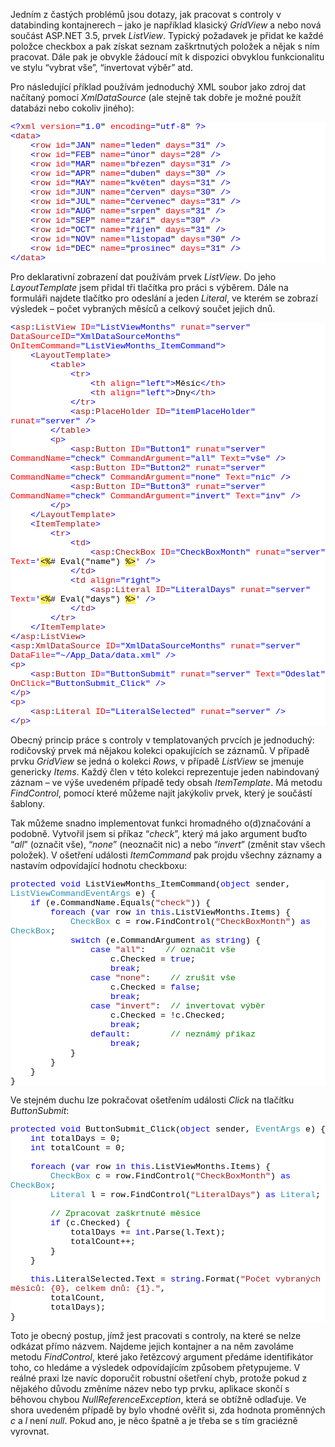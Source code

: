 <!-- dcterms:identifier = aspnetcz#207 -->
<!-- dcterms:title = Jak přidat CheckBox do ListView? -->
<!-- dcterms:abstract = Jedním z častých problémů jsou dotazy, jak pracovat s controly v databinding kontajnerech – jako je například klasický GridView a nebo nová součást ASP.NET 3.5, prvek ListView. Typický požadavek je přidat ke každé položce checkbox a pak získat seznam zaškrtnutých položek a nějak s ním pracovat. Dále pak je obvykle žádoucí mít k dispozici obvyklou funkcionalitu ve stylu “vybrat vše”, “invertovat výběr” atd. -->
<!-- np9:categoryId = 1 -->
<!-- x4w:category = IT -->
<!-- np9:authorId = 1 -->
<!-- np9:authorEmail = michal.valasek@altairis.cz -->
<!-- dcterms:creator = Michal Altair Valášek -->
<!-- dcterms:created = 2008-08-11T09:23:00+02:00 -->
<!-- dcterms:date = 2008-08-11T09:23:00+02:00 -->

<p>Jedním z častých problémů jsou dotazy, jak pracovat s controly v databinding kontajnerech – jako je například klasický <em>GridView</em> a nebo nová součást ASP.NET 3.5, prvek <em>ListView</em>. Typický požadavek je přidat ke každé položce checkbox a pak získat seznam zaškrtnutých položek a nějak s ním pracovat. Dále pak je obvykle žádoucí mít k dispozici obvyklou funkcionalitu ve stylu “vybrat vše”, “invertovat výběr” atd.</p>  <p>Pro následující příklad používám jednoduchý XML soubor jako zdroj dat načítaný pomocí <em>XmlDataSource</em> (ale stejně tak dobře je možné použít databázi nebo cokoliv jiného):</p>  <div style="font-size: 10pt; background: white; color: black; font-family: consolas, &#39;Courier New&#39;, monospace">   <p style="margin: 0px"><span style="color: blue">&lt;?</span><span style="color: #a31515">xml</span><span style="color: blue"> </span><span style="color: red">version</span><span style="color: blue">=</span>&quot;<span style="color: blue">1.0</span>&quot;<span style="color: blue"> </span><span style="color: red">encoding</span><span style="color: blue">=</span>&quot;<span style="color: blue">utf-8</span>&quot;<span style="color: blue"> ?&gt;</span></p>    <p style="margin: 0px"><span style="color: blue">&lt;</span><span style="color: #a31515">data</span><span style="color: blue">&gt;</span></p>    <p style="margin: 0px"><span style="color: blue">&#160;&#160;&#160; &lt;</span><span style="color: #a31515">row</span><span style="color: blue"> </span><span style="color: red">id</span><span style="color: blue">=</span>&quot;<span style="color: blue">JAN</span>&quot;<span style="color: blue"> </span><span style="color: red">name</span><span style="color: blue">=</span>&quot;<span style="color: blue">leden</span>&quot;<span style="color: blue"> </span><span style="color: red">days</span><span style="color: blue">=</span>&quot;<span style="color: blue">31</span>&quot;<span style="color: blue"> /&gt;</span></p>    <p style="margin: 0px"><span style="color: blue">&#160;&#160;&#160; &lt;</span><span style="color: #a31515">row</span><span style="color: blue"> </span><span style="color: red">id</span><span style="color: blue">=</span>&quot;<span style="color: blue">FEB</span>&quot;<span style="color: blue"> </span><span style="color: red">name</span><span style="color: blue">=</span>&quot;<span style="color: blue">únor</span>&quot;<span style="color: blue"> </span><span style="color: red">days</span><span style="color: blue">=</span>&quot;<span style="color: blue">28</span>&quot;<span style="color: blue"> /&gt;</span></p>    <p style="margin: 0px"><span style="color: blue">&#160;&#160;&#160; &lt;</span><span style="color: #a31515">row</span><span style="color: blue"> </span><span style="color: red">id</span><span style="color: blue">=</span>&quot;<span style="color: blue">MAR</span>&quot;<span style="color: blue"> </span><span style="color: red">name</span><span style="color: blue">=</span>&quot;<span style="color: blue">březen</span>&quot;<span style="color: blue"> </span><span style="color: red">days</span><span style="color: blue">=</span>&quot;<span style="color: blue">31</span>&quot;<span style="color: blue"> /&gt;</span></p>    <p style="margin: 0px"><span style="color: blue">&#160;&#160;&#160; &lt;</span><span style="color: #a31515">row</span><span style="color: blue"> </span><span style="color: red">id</span><span style="color: blue">=</span>&quot;<span style="color: blue">APR</span>&quot;<span style="color: blue"> </span><span style="color: red">name</span><span style="color: blue">=</span>&quot;<span style="color: blue">duben</span>&quot;<span style="color: blue"> </span><span style="color: red">days</span><span style="color: blue">=</span>&quot;<span style="color: blue">30</span>&quot;<span style="color: blue"> /&gt;</span></p>    <p style="margin: 0px"><span style="color: blue">&#160;&#160;&#160; &lt;</span><span style="color: #a31515">row</span><span style="color: blue"> </span><span style="color: red">id</span><span style="color: blue">=</span>&quot;<span style="color: blue">MAY</span>&quot;<span style="color: blue"> </span><span style="color: red">name</span><span style="color: blue">=</span>&quot;<span style="color: blue">květen</span>&quot;<span style="color: blue"> </span><span style="color: red">days</span><span style="color: blue">=</span>&quot;<span style="color: blue">31</span>&quot;<span style="color: blue"> /&gt;</span></p>    <p style="margin: 0px"><span style="color: blue">&#160;&#160;&#160; &lt;</span><span style="color: #a31515">row</span><span style="color: blue"> </span><span style="color: red">id</span><span style="color: blue">=</span>&quot;<span style="color: blue">JUN</span>&quot;<span style="color: blue"> </span><span style="color: red">name</span><span style="color: blue">=</span>&quot;<span style="color: blue">červen</span>&quot;<span style="color: blue"> </span><span style="color: red">days</span><span style="color: blue">=</span>&quot;<span style="color: blue">30</span>&quot;<span style="color: blue"> /&gt;</span></p>    <p style="margin: 0px"><span style="color: blue">&#160;&#160;&#160; &lt;</span><span style="color: #a31515">row</span><span style="color: blue"> </span><span style="color: red">id</span><span style="color: blue">=</span>&quot;<span style="color: blue">JUL</span>&quot;<span style="color: blue"> </span><span style="color: red">name</span><span style="color: blue">=</span>&quot;<span style="color: blue">červenec</span>&quot;<span style="color: blue"> </span><span style="color: red">days</span><span style="color: blue">=</span>&quot;<span style="color: blue">31</span>&quot;<span style="color: blue"> /&gt;</span></p>    <p style="margin: 0px"><span style="color: blue">&#160;&#160;&#160; &lt;</span><span style="color: #a31515">row</span><span style="color: blue"> </span><span style="color: red">id</span><span style="color: blue">=</span>&quot;<span style="color: blue">AUG</span>&quot;<span style="color: blue"> </span><span style="color: red">name</span><span style="color: blue">=</span>&quot;<span style="color: blue">srpen</span>&quot;<span style="color: blue"> </span><span style="color: red">days</span><span style="color: blue">=</span>&quot;<span style="color: blue">31</span>&quot;<span style="color: blue"> /&gt;</span></p>    <p style="margin: 0px"><span style="color: blue">&#160;&#160;&#160; &lt;</span><span style="color: #a31515">row</span><span style="color: blue"> </span><span style="color: red">id</span><span style="color: blue">=</span>&quot;<span style="color: blue">SEP</span>&quot;<span style="color: blue"> </span><span style="color: red">name</span><span style="color: blue">=</span>&quot;<span style="color: blue">září</span>&quot;<span style="color: blue"> </span><span style="color: red">days</span><span style="color: blue">=</span>&quot;<span style="color: blue">30</span>&quot;<span style="color: blue"> /&gt;</span></p>    <p style="margin: 0px"><span style="color: blue">&#160;&#160;&#160; &lt;</span><span style="color: #a31515">row</span><span style="color: blue"> </span><span style="color: red">id</span><span style="color: blue">=</span>&quot;<span style="color: blue">OCT</span>&quot;<span style="color: blue"> </span><span style="color: red">name</span><span style="color: blue">=</span>&quot;<span style="color: blue">říjen</span>&quot;<span style="color: blue"> </span><span style="color: red">days</span><span style="color: blue">=</span>&quot;<span style="color: blue">31</span>&quot;<span style="color: blue"> /&gt;</span></p>    <p style="margin: 0px"><span style="color: blue">&#160;&#160;&#160; &lt;</span><span style="color: #a31515">row</span><span style="color: blue"> </span><span style="color: red">id</span><span style="color: blue">=</span>&quot;<span style="color: blue">NOV</span>&quot;<span style="color: blue"> </span><span style="color: red">name</span><span style="color: blue">=</span>&quot;<span style="color: blue">listopad</span>&quot;<span style="color: blue"> </span><span style="color: red">days</span><span style="color: blue">=</span>&quot;<span style="color: blue">30</span>&quot;<span style="color: blue"> /&gt;</span></p>    <p style="margin: 0px"><span style="color: blue">&#160;&#160;&#160; &lt;</span><span style="color: #a31515">row</span><span style="color: blue"> </span><span style="color: red">id</span><span style="color: blue">=</span>&quot;<span style="color: blue">DEC</span>&quot;<span style="color: blue"> </span><span style="color: red">name</span><span style="color: blue">=</span>&quot;<span style="color: blue">prosinec</span>&quot;<span style="color: blue"> </span><span style="color: red">days</span><span style="color: blue">=</span>&quot;<span style="color: blue">31</span>&quot;<span style="color: blue"> /&gt;</span></p>    <p style="margin: 0px"><span style="color: blue">&lt;/</span><span style="color: #a31515">data</span><span style="color: blue">&gt;</span></p> </div>  <p>Pro deklarativní zobrazení dat používám prvek <em>ListView</em>. Do jeho <em>LayoutTemplate</em> jsem přidal tři tlačítka pro práci s výběrem. Dále na formuláři najdete tlačítko pro odeslání a jeden <em>Literal</em>, ve kterém se zobrazí výsledek – počet vybraných měsíců a celkový součet jejich dnů.</p>  <div style="font-size: 10pt; background: white; color: black; font-family: consolas, &#39;Courier New&#39;, monospace">   <p style="margin: 0px"><span style="color: blue">&lt;</span><span style="color: #a31515">asp</span><span style="color: blue">:</span><span style="color: #a31515">ListView</span> <span style="color: red">ID</span><span style="color: blue">=&quot;ListViewMonths&quot;</span> <span style="color: red">runat</span><span style="color: blue">=&quot;server&quot;</span> <span style="color: red">DataSourceID</span><span style="color: blue">=&quot;XmlDataSourceMonths&quot;</span> <span style="color: red">OnItemCommand</span><span style="color: blue">=&quot;ListViewMonths_ItemCommand&quot;&gt;</span></p>    <p style="margin: 0px">&#160;&#160;&#160; <span style="color: blue">&lt;</span><span style="color: #a31515">LayoutTemplate</span><span style="color: blue">&gt;</span></p>    <p style="margin: 0px">&#160;&#160;&#160;&#160;&#160;&#160;&#160; <span style="color: blue">&lt;</span><span style="color: #a31515">table</span><span style="color: blue">&gt;</span></p>    <p style="margin: 0px">&#160;&#160;&#160;&#160;&#160;&#160;&#160;&#160;&#160;&#160;&#160; <span style="color: blue">&lt;</span><span style="color: #a31515">tr</span><span style="color: blue">&gt;</span></p>    <p style="margin: 0px">&#160;&#160;&#160;&#160;&#160;&#160;&#160;&#160;&#160;&#160;&#160;&#160;&#160;&#160;&#160; <span style="color: blue">&lt;</span><span style="color: #a31515">th</span> <span style="color: red">align</span><span style="color: blue">=&quot;left&quot;&gt;</span>Měsíc<span style="color: blue">&lt;/</span><span style="color: #a31515">th</span><span style="color: blue">&gt;</span></p>    <p style="margin: 0px">&#160;&#160;&#160;&#160;&#160;&#160;&#160;&#160;&#160;&#160;&#160;&#160;&#160;&#160;&#160; <span style="color: blue">&lt;</span><span style="color: #a31515">th</span> <span style="color: red">align</span><span style="color: blue">=&quot;left&quot;&gt;</span>Dny<span style="color: blue">&lt;/</span><span style="color: #a31515">th</span><span style="color: blue">&gt;</span></p>    <p style="margin: 0px">&#160;&#160;&#160;&#160;&#160;&#160;&#160;&#160;&#160;&#160;&#160; <span style="color: blue">&lt;/</span><span style="color: #a31515">tr</span><span style="color: blue">&gt;</span></p>    <p style="margin: 0px">&#160;&#160;&#160;&#160;&#160;&#160;&#160;&#160;&#160;&#160;&#160; <span style="color: blue">&lt;</span><span style="color: #a31515">asp</span><span style="color: blue">:</span><span style="color: #a31515">PlaceHolder</span> <span style="color: red">ID</span><span style="color: blue">=&quot;itemPlaceHolder&quot;</span> <span style="color: red">runat</span><span style="color: blue">=&quot;server&quot;</span> <span style="color: blue">/&gt;</span></p>    <p style="margin: 0px">&#160;&#160;&#160;&#160;&#160;&#160;&#160; <span style="color: blue">&lt;/</span><span style="color: #a31515">table</span><span style="color: blue">&gt;</span></p>    <p style="margin: 0px">&#160;&#160;&#160;&#160;&#160;&#160;&#160; <span style="color: blue">&lt;</span><span style="color: #a31515">p</span><span style="color: blue">&gt;</span></p>    <p style="margin: 0px">&#160;&#160;&#160;&#160;&#160;&#160;&#160;&#160;&#160;&#160;&#160; <span style="color: blue">&lt;</span><span style="color: #a31515">asp</span><span style="color: blue">:</span><span style="color: #a31515">Button</span> <span style="color: red">ID</span><span style="color: blue">=&quot;Button1&quot;</span> <span style="color: red">runat</span><span style="color: blue">=&quot;server&quot;</span> <span style="color: red">CommandName</span><span style="color: blue">=&quot;check&quot;</span> <span style="color: red">CommandArgument</span><span style="color: blue">=&quot;all&quot;</span> <span style="color: red">Text</span><span style="color: blue">=&quot;vše&quot;</span> <span style="color: blue">/&gt;</span></p>    <p style="margin: 0px">&#160;&#160;&#160;&#160;&#160;&#160;&#160;&#160;&#160;&#160;&#160; <span style="color: blue">&lt;</span><span style="color: #a31515">asp</span><span style="color: blue">:</span><span style="color: #a31515">Button</span> <span style="color: red">ID</span><span style="color: blue">=&quot;Button2&quot;</span> <span style="color: red">runat</span><span style="color: blue">=&quot;server&quot;</span> <span style="color: red">CommandName</span><span style="color: blue">=&quot;check&quot;</span> <span style="color: red">CommandArgument</span><span style="color: blue">=&quot;none&quot;</span> <span style="color: red">Text</span><span style="color: blue">=&quot;nic&quot;</span> <span style="color: blue">/&gt;</span></p>    <p style="margin: 0px">&#160;&#160;&#160;&#160;&#160;&#160;&#160;&#160;&#160;&#160;&#160; <span style="color: blue">&lt;</span><span style="color: #a31515">asp</span><span style="color: blue">:</span><span style="color: #a31515">Button</span> <span style="color: red">ID</span><span style="color: blue">=&quot;Button3&quot;</span> <span style="color: red">runat</span><span style="color: blue">=&quot;server&quot;</span> <span style="color: red">CommandName</span><span style="color: blue">=&quot;check&quot;</span> <span style="color: red">CommandArgument</span><span style="color: blue">=&quot;invert&quot;</span> <span style="color: red">Text</span><span style="color: blue">=&quot;inv&quot;</span> <span style="color: blue">/&gt;</span></p>    <p style="margin: 0px">&#160;&#160;&#160;&#160;&#160;&#160;&#160; <span style="color: blue">&lt;/</span><span style="color: #a31515">p</span><span style="color: blue">&gt;</span></p>    <p style="margin: 0px">&#160;&#160;&#160; <span style="color: blue">&lt;/</span><span style="color: #a31515">LayoutTemplate</span><span style="color: blue">&gt;</span></p>    <p style="margin: 0px">&#160;&#160;&#160; <span style="color: blue">&lt;</span><span style="color: #a31515">ItemTemplate</span><span style="color: blue">&gt;</span></p>    <p style="margin: 0px">&#160;&#160;&#160;&#160;&#160;&#160;&#160; <span style="color: blue">&lt;</span><span style="color: #a31515">tr</span><span style="color: blue">&gt;</span></p>    <p style="margin: 0px">&#160;&#160;&#160;&#160;&#160;&#160;&#160;&#160;&#160;&#160;&#160; <span style="color: blue">&lt;</span><span style="color: #a31515">td</span><span style="color: blue">&gt;</span></p>    <p style="margin: 0px">&#160;&#160;&#160;&#160;&#160;&#160;&#160;&#160;&#160;&#160;&#160;&#160;&#160;&#160;&#160; <span style="color: blue">&lt;</span><span style="color: #a31515">asp</span><span style="color: blue">:</span><span style="color: #a31515">CheckBox</span> <span style="color: red">ID</span><span style="color: blue">=&quot;CheckBoxMonth&quot;</span> <span style="color: red">runat</span><span style="color: blue">=&quot;server&quot;</span> <span style="color: red">Text</span><span style="color: blue">='</span><span style="background: #ffee62">&lt;%</span># Eval(&quot;name&quot;) <span style="background: #ffee62">%&gt;</span><span style="color: blue">'</span> <span style="color: blue">/&gt;</span></p>    <p style="margin: 0px">&#160;&#160;&#160;&#160;&#160;&#160;&#160;&#160;&#160;&#160;&#160; <span style="color: blue">&lt;/</span><span style="color: #a31515">td</span><span style="color: blue">&gt;</span></p>    <p style="margin: 0px">&#160;&#160;&#160;&#160;&#160;&#160;&#160;&#160;&#160;&#160;&#160; <span style="color: blue">&lt;</span><span style="color: #a31515">td</span> <span style="color: red">align</span><span style="color: blue">=&quot;right&quot;&gt;</span></p>    <p style="margin: 0px">&#160;&#160;&#160;&#160;&#160;&#160;&#160;&#160;&#160;&#160;&#160;&#160;&#160;&#160;&#160; <span style="color: blue">&lt;</span><span style="color: #a31515">asp</span><span style="color: blue">:</span><span style="color: #a31515">Literal</span> <span style="color: red">ID</span><span style="color: blue">=&quot;LiteralDays&quot;</span> <span style="color: red">runat</span><span style="color: blue">=&quot;server&quot;</span> <span style="color: red">Text</span><span style="color: blue">='</span><span style="background: #ffee62">&lt;%</span># Eval(&quot;days&quot;) <span style="background: #ffee62">%&gt;</span><span style="color: blue">'</span> <span style="color: blue">/&gt;</span></p>    <p style="margin: 0px">&#160;&#160;&#160;&#160;&#160;&#160;&#160;&#160;&#160;&#160;&#160; <span style="color: blue">&lt;/</span><span style="color: #a31515">td</span><span style="color: blue">&gt;</span></p>    <p style="margin: 0px">&#160;&#160;&#160;&#160;&#160;&#160;&#160; <span style="color: blue">&lt;/</span><span style="color: #a31515">tr</span><span style="color: blue">&gt;</span></p>    <p style="margin: 0px">&#160;&#160;&#160; <span style="color: blue">&lt;/</span><span style="color: #a31515">ItemTemplate</span><span style="color: blue">&gt;</span></p>    <p style="margin: 0px"><span style="color: blue">&lt;/</span><span style="color: #a31515">asp</span><span style="color: blue">:</span><span style="color: #a31515">ListView</span><span style="color: blue">&gt;</span></p>    <p style="margin: 0px"><span style="color: blue">&lt;</span><span style="color: #a31515">asp</span><span style="color: blue">:</span><span style="color: #a31515">XmlDataSource</span> <span style="color: red">ID</span><span style="color: blue">=&quot;XmlDataSourceMonths&quot;</span> <span style="color: red">runat</span><span style="color: blue">=&quot;server&quot;</span> <span style="color: red">DataFile</span><span style="color: blue">=&quot;~/App_Data/data.xml&quot;</span> <span style="color: blue">/&gt;</span></p>    <p style="margin: 0px"><span style="color: blue">&lt;</span><span style="color: #a31515">p</span><span style="color: blue">&gt;</span></p>    <p style="margin: 0px">&#160;&#160;&#160; <span style="color: blue">&lt;</span><span style="color: #a31515">asp</span><span style="color: blue">:</span><span style="color: #a31515">Button</span> <span style="color: red">ID</span><span style="color: blue">=&quot;ButtonSubmit&quot;</span> <span style="color: red">runat</span><span style="color: blue">=&quot;server&quot;</span> <span style="color: red">Text</span><span style="color: blue">=&quot;Odeslat&quot;</span> <span style="color: red">OnClick</span><span style="color: blue">=&quot;ButtonSubmit_Click&quot;</span> <span style="color: blue">/&gt;</span></p>    <p style="margin: 0px"><span style="color: blue">&lt;/</span><span style="color: #a31515">p</span><span style="color: blue">&gt;</span></p>    <p style="margin: 0px"><span style="color: blue">&lt;</span><span style="color: #a31515">p</span><span style="color: blue">&gt;</span></p>    <p style="margin: 0px">&#160;&#160;&#160; <span style="color: blue">&lt;</span><span style="color: #a31515">asp</span><span style="color: blue">:</span><span style="color: #a31515">Literal</span> <span style="color: red">ID</span><span style="color: blue">=&quot;LiteralSelected&quot;</span> <span style="color: red">runat</span><span style="color: blue">=&quot;server&quot;</span> <span style="color: blue">/&gt;</span></p>    <p style="margin: 0px"><span style="color: blue">&lt;/</span><span style="color: #a31515">p</span><span style="color: blue">&gt;</span></p> </div>  <p>Obecný princip práce s controly v templatovaných prvcích je jednoduchý: rodičovský prvek má nějakou kolekci opakujících se záznamů. V případě prvku <em>GridView</em> se jedná o kolekci <em>Rows</em>, v případě <em>ListView</em> se jmenuje genericky <em>Items</em>. Každý člen v této kolekci reprezentuje jeden nabindovaný záznam – ve výše uvedeném případě tedy obsah <em>ItemTemplate</em>. Má metodu <em>FindControl</em>, pomocí které můžeme najít jakýkoliv prvek, který je součástí šablony.</p>  <p>Tak můžeme snadno implementovat funkci hromadného o(d)značování a podobně. Vytvořil jsem si příkaz “<em>check</em>”, který má jako argument buďto “<em>all</em>” (označit vše), “<em>none</em>” (neoznačit nic) a nebo “<em>invert</em>” (změnit stav všech položek). V ošetření události <em>ItemCommand</em> pak projdu všechny záznamy a nastavím odpovídající hodnotu checkboxu:</p>  <div style="font-size: 10pt; background: white; color: black; font-family: consolas, &#39;Courier New&#39;, monospace">   <p style="margin: 0px"><span style="color: blue">protected</span> <span style="color: blue">void</span> ListViewMonths_ItemCommand(<span style="color: blue">object</span> sender, <span style="color: #2b91af">ListViewCommandEventArgs</span> e) {</p>    <p style="margin: 0px">&#160;&#160;&#160; <span style="color: blue">if</span> (e.CommandName.Equals(<span style="color: #a31515">&quot;check&quot;</span>)) {</p>    <p style="margin: 0px">&#160;&#160;&#160;&#160;&#160;&#160;&#160; <span style="color: blue">foreach</span> (<span style="color: blue">var</span> row <span style="color: blue">in</span> <span style="color: blue">this</span>.ListViewMonths.Items) {</p>    <p style="margin: 0px">&#160;&#160;&#160;&#160;&#160;&#160;&#160;&#160;&#160;&#160;&#160; <span style="color: #2b91af">CheckBox</span> c = row.FindControl(<span style="color: #a31515">&quot;CheckBoxMonth&quot;</span>) <span style="color: blue">as</span> <span style="color: #2b91af">CheckBox</span>;</p>    <p style="margin: 0px">&#160;&#160;&#160;&#160;&#160;&#160;&#160;&#160;&#160;&#160;&#160; <span style="color: blue">switch</span> (e.CommandArgument <span style="color: blue">as</span> <span style="color: blue">string</span>) {</p>    <p style="margin: 0px">&#160;&#160;&#160;&#160;&#160;&#160;&#160;&#160;&#160;&#160;&#160;&#160;&#160;&#160;&#160; <span style="color: blue">case</span> <span style="color: #a31515">&quot;all&quot;</span>:&#160;&#160;&#160; <span style="color: green">// označit vše</span></p>    <p style="margin: 0px">&#160;&#160;&#160;&#160;&#160;&#160;&#160;&#160;&#160;&#160;&#160;&#160;&#160;&#160;&#160;&#160;&#160;&#160;&#160; c.Checked = <span style="color: blue">true</span>;</p>    <p style="margin: 0px">&#160;&#160;&#160;&#160;&#160;&#160;&#160;&#160;&#160;&#160;&#160;&#160;&#160;&#160;&#160;&#160;&#160;&#160;&#160; <span style="color: blue">break</span>;</p>    <p style="margin: 0px">&#160;&#160;&#160;&#160;&#160;&#160;&#160;&#160;&#160;&#160;&#160;&#160;&#160;&#160;&#160; <span style="color: blue">case</span> <span style="color: #a31515">&quot;none&quot;</span>:&#160;&#160;&#160; <span style="color: green">// zrušit vše</span></p>    <p style="margin: 0px">&#160;&#160;&#160;&#160;&#160;&#160;&#160;&#160;&#160;&#160;&#160;&#160;&#160;&#160;&#160;&#160;&#160;&#160;&#160; c.Checked = <span style="color: blue">false</span>;</p>    <p style="margin: 0px">&#160;&#160;&#160;&#160;&#160;&#160;&#160;&#160;&#160;&#160;&#160;&#160;&#160;&#160;&#160;&#160;&#160;&#160;&#160; <span style="color: blue">break</span>;</p>    <p style="margin: 0px">&#160;&#160;&#160;&#160;&#160;&#160;&#160;&#160;&#160;&#160;&#160;&#160;&#160;&#160;&#160; <span style="color: blue">case</span> <span style="color: #a31515">&quot;invert&quot;</span>:&#160; <span style="color: green">// invertovat výběr</span></p>    <p style="margin: 0px">&#160;&#160;&#160;&#160;&#160;&#160;&#160;&#160;&#160;&#160;&#160;&#160;&#160;&#160;&#160;&#160;&#160;&#160;&#160; c.Checked = !c.Checked;</p>    <p style="margin: 0px">&#160;&#160;&#160;&#160;&#160;&#160;&#160;&#160;&#160;&#160;&#160;&#160;&#160;&#160;&#160;&#160;&#160;&#160;&#160; <span style="color: blue">break</span>;</p>    <p style="margin: 0px">&#160;&#160;&#160;&#160;&#160;&#160;&#160;&#160;&#160;&#160;&#160;&#160;&#160;&#160;&#160; <span style="color: blue">default</span>:&#160;&#160;&#160;&#160;&#160;&#160;&#160; <span style="color: green">// neznámý příkaz</span></p>    <p style="margin: 0px">&#160;&#160;&#160;&#160;&#160;&#160;&#160;&#160;&#160;&#160;&#160;&#160;&#160;&#160;&#160;&#160;&#160;&#160;&#160; <span style="color: blue">break</span>;</p>    <p style="margin: 0px">&#160;&#160;&#160;&#160;&#160;&#160;&#160;&#160;&#160;&#160;&#160; }</p>    <p style="margin: 0px">&#160;&#160;&#160;&#160;&#160;&#160;&#160; }</p>    <p style="margin: 0px">&#160;&#160;&#160; }</p>    <p style="margin: 0px">}</p> </div>  <p>Ve stejném duchu lze pokračovat ošetřením události <em>Click</em> na tlačítku <em>ButtonSubmit</em>:</p>  <div style="font-size: 10pt; background: white; color: black; font-family: consolas, &#39;Courier New&#39;, monospace">   <p style="margin: 0px"><span style="color: blue">protected</span> <span style="color: blue">void</span> ButtonSubmit_Click(<span style="color: blue">object</span> sender, <span style="color: #2b91af">EventArgs</span> e) {</p>    <p style="margin: 0px">&#160;&#160;&#160; <span style="color: blue">int</span> totalDays = 0;</p>    <p style="margin: 0px">&#160;&#160;&#160; <span style="color: blue">int</span> totalCount = 0;</p>    <p style="margin: 0px">&#160;</p>    <p style="margin: 0px">&#160;&#160;&#160; <span style="color: blue">foreach</span> (<span style="color: blue">var</span> row <span style="color: blue">in</span> <span style="color: blue">this</span>.ListViewMonths.Items) {</p>    <p style="margin: 0px">&#160;&#160;&#160;&#160;&#160;&#160;&#160; <span style="color: #2b91af">CheckBox</span> c = row.FindControl(<span style="color: #a31515">&quot;CheckBoxMonth&quot;</span>) <span style="color: blue">as</span> <span style="color: #2b91af">CheckBox</span>;</p>    <p style="margin: 0px">&#160;&#160;&#160;&#160;&#160;&#160;&#160; <span style="color: #2b91af">Literal</span> l = row.FindControl(<span style="color: #a31515">&quot;LiteralDays&quot;</span>) <span style="color: blue">as</span> <span style="color: #2b91af">Literal</span>;</p>    <p style="margin: 0px">&#160;</p>    <p style="margin: 0px">&#160;&#160;&#160;&#160;&#160;&#160;&#160; <span style="color: green">// Zpracovat zaškrtnuté měsíce</span></p>    <p style="margin: 0px">&#160;&#160;&#160;&#160;&#160;&#160;&#160; <span style="color: blue">if</span> (c.Checked) {</p>    <p style="margin: 0px">&#160;&#160;&#160;&#160;&#160;&#160;&#160;&#160;&#160;&#160;&#160; totalDays += <span style="color: blue">int</span>.Parse(l.Text);</p>    <p style="margin: 0px">&#160;&#160;&#160;&#160;&#160;&#160;&#160;&#160;&#160;&#160;&#160; totalCount++;</p>    <p style="margin: 0px">&#160;&#160;&#160;&#160;&#160;&#160;&#160; }</p>    <p style="margin: 0px">&#160;&#160;&#160; }</p>    <p style="margin: 0px">&#160;</p>    <p style="margin: 0px">&#160;&#160;&#160; <span style="color: blue">this</span>.LiteralSelected.Text = <span style="color: blue">string</span>.Format(<span style="color: #a31515">&quot;Počet vybraných měsíců: {0}, celkem dnů: {1}.&quot;</span>,</p>    <p style="margin: 0px">&#160;&#160;&#160;&#160;&#160;&#160;&#160; totalCount,</p>    <p style="margin: 0px">&#160;&#160;&#160;&#160;&#160;&#160;&#160; totalDays);</p>    <p style="margin: 0px">}</p> </div>  <p>Toto je obecný postup, jímž jest pracovati s controly, na které se nelze odkázat přímo názvem. Najdeme jejich kontajner a na něm zavoláme metodu <em>FindControl</em>, které jako řetězcový argument předáme identifikátor toho, co hledáme a výsledek odpovídajícím způsobem přetypujeme. V reálné praxi lze navíc doporučit robustní ošetření chyb, protože pokud z nějakého důvodu změníme název nebo typ prvku, aplikace skončí s běhovou chybou <em>NullReferenceException</em>, která se obtížně odlaďuje. Ve shora uvedeném případě by bylo vhodné ověřit si, zda hodnota proměnných <em>c</em> a <em>l</em> není <em>null</em>. Pokud ano, je něco špatně a je třeba se s tím graciézně vyrovnat.</p>